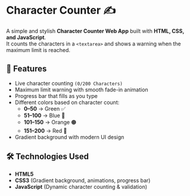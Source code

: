 # Character Counter ✍️

A simple and stylish **Character Counter Web App** built with **HTML, CSS, and JavaScript**.  
It counts the characters in a `<textarea>` and shows a warning when the maximum limit is reached.  

## 🚀 Features
- Live character counting `(0/200 Characters)`
- Maximum limit warning with smooth fade-in animation
- Progress bar that fills as you type
- Different colors based on character count:
  - **0–50** → Green ✅  
  - **51–100** → Blue 💙  
  - **101–150** → Orange 🟠  
  - **151–200** → Red 🔴  
- Gradient background with modern UI design


## 🛠️ Technologies Used
- **HTML5**
- **CSS3** (Gradient background, animations, progress bar)
- **JavaScript** (Dynamic character counting & validation)

